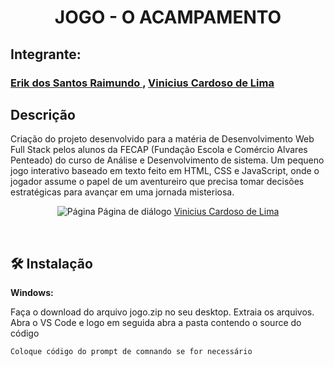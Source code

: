 <h1 align="center">JOGO - O ACAMPAMENTO</h1> 

## Integrante:
### <a href="https://www.linkedin.com/in/erik-raimundo-5811762b8/">Erik dos Santos Raimundo </a>, <a href="https://www.linkedin.com/in/vinicius-cardoso-de-lima-a9a918227/">Vinicius Cardoso de Lima</a>

## Descrição
<p>Criação do projeto desenvolvido para a matéria de Desenvolvimento Web Full Stack pelos alunos da FECAP (Fundação Escola e Comércio Alvares Penteado) do curso de Análise e Desenvolvimento de sistema. Um pequeno jogo interativo baseado em texto feito em HTML, CSS e JavaScript, onde o jogador assume o papel de um aventureiro que precisa tomar decisões estratégicas para avançar em uma jornada misteriosa.</p>

<p align="center">
<img src="https://github.com/user-attachments/assets/de676519-75ec-484f-8bc0-ca56eae61864" alt="Página" border="0" id="página">
  Página de diálogo <a href="https://www.linkedin.com/in/vinicius-cardoso-de-lima-a9a918227/">Vinicius Cardoso de Lima</a>
</p>

</br>

## 🛠 Instalação

<b>Windows:</b>

Faça o download do arquivo jogo.zip no seu desktop.
Extraia os arquivos.
Abra o VS Code e logo em seguida abra a pasta contendo o source do código
```sh
Coloque código do prompt de comnando se for necessário
```
